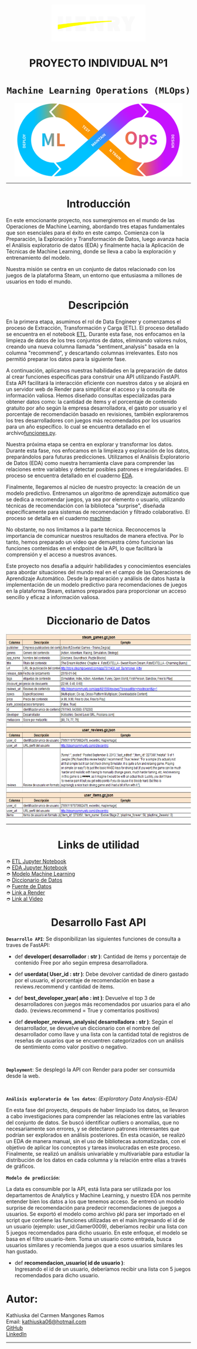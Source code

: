 <p align="center"><img src="src\henry_logo.png" height=100></p>

# <h1 align=center> **PROYECTO INDIVIDUAL Nº1** </h1>

# <h1 align=center>**`Machine Learning Operations (MLOps)`**</h1>

<p align="center">
<img src="src\machine.png"  height=200>
</p>
<hr>

# <h1 align=center> **Introducción** </h1>

En este emocionante proyecto, nos sumergiremos en el mundo de las Operaciones de Machine Learning, abordando tres etapas fundamentales que son esenciales para el éxito en este campo. Comienza con la Preparación, la Exploración y Transformación de Datos, luego avanza hacia el Análisis exploratorio de datos (EDA) y finalmente hacia la Aplicación de Técnicas de Machine Learning, donde se lleva a cabo la exploración y entrenamiento del modelo.

Nuestra misión se centra en un conjunto de datos relacionado con los juegos de la plataforma Steam, un entorno que entusiasma a millones de usuarios en todo el mundo.

# <h1 align=center> **Descripción** </h1>

En la primera etapa, asumimos el rol de Data Engineer y comenzamos el proceso de Extracción, Transformación y Carga (ETL). El proceso detallado se encuentra en  el notebook [ETL](ETL.ipynb). Durante esta fase, nos enfocamos en la limpieza de datos de los tres conjuntos de datos, eliminando valores nulos, creando una nueva columna llamada "sentiment_analysis" basada en la columna "recommend", y descartando columnas irrelevantes. Esto nos permitió preparar los datos para la siguiente fase.

A continuación, aplicamos nuestras habilidades en la preparación de datos al crear funciones específicas para construir una API utilizando FastAPI. Esta API facilitará la interacción eficiente con nuestros datos y se alojará en un servidor web de Render para simplificar el acceso y la consulta de información valiosa. Hemos diseñado consultas especializadas para obtener datos como: la cantidad de ítems y el porcentaje de contenido gratuito por año según la empresa desarrolladora, el gasto por usuario y el porcentaje de recomendación basado en revisiones, también exploraremos los tres desarrolladores con juegos más recomendados por los usuarios para un año específico. lo cual se encuentra detallado en el archivo[funciones.py](funciones.py).

Nuestra próxima etapa se centra en explorar y transformar los datos. Durante esta fase, nos enfocamos en la limpieza y exploración de los datos, preparándolos para futuras predicciones. Utilizamos el Análisis Exploratorio de Datos (EDA) como nuestra herramienta clave para comprender las relaciones entre variables y detectar posibles patrones e irregularidades. El proceso se encuentra detallado en el cuaderno [EDA](EDA.ipynb).

Finalmente, llegaremos al núcleo de nuestro proyecto: la creación de un modelo predictivo. Entrenamos un algoritmo de aprendizaje automático que se dedica a recomendar juegos, ya sea por elemento o usuario, utilizando técnicas de recomendación con la biblioteca "surprise", diseñada específicamente para sistemas de recomendación y filtrado colaborativo. El proceso se detalla en el cuaderno [machine](machine.ipynb).

No obstante, no nos limitamos a la parte técnica. Reconocemos la importancia de comunicar nuestros resultados de manera efectiva. Por lo tanto, hemos preparado un video que demuestra cómo funcionan las funciones contenidas en el endpoint de la API, lo que facilitará la comprensión y el acceso a nuestros avances.

Este proyecto nos desafía a adquirir habilidades y conocimientos esenciales para abordar situaciones del mundo real en el campo de las Operaciones de Aprendizaje Automático. Desde la preparación y análisis de datos hasta la implementación de un modelo predictivo para recomendaciones de juegos en la plataforma Steam, estamos preparados para proporcionar un acceso sencillo y eficaz a información valiosa.

# <h1 align=center> **Diccionario de Datos** </h1>

<p align="center">
<img src="src\diccionario.png"  height=500>
</p>
<hr>

# <h1 align=center> **Links de utilidad** </h1>


➮ [ETL Jupyter Notebook](ETL.ipynb)<br>
➮ [EDA Jupyter Notebook](EDA.ipynb)<br>
➮ [Modelo Machine Learning](machine.ipynb)<br>
➮ [Diccionario de Datos](Diccionario%20de%20Datos%20STEAM.xlsx)<br>
➮ [Fuente de Datos](https://drive.google.com/drive/folders/1HqBG2-sUkz_R3h1dZU5F2uAzpRn7BSpj) <br>
➮ [Link a Render](https://proyecto-1-ml-ops.onrender.com/docs) <br>
➮ [Link al Video]() <br>

# <h1 align=center> **Desarrollo Fast API** </h1>

**`Desarrollo API`**: Se disponibilizan las siguientes funciones de consulta a traves de FastAPI:


+ def **developer( desarrollador : str )**: 
    Cantidad de items y porcentaje de contenido Free por año según empresa desarrolladora. 

+ def **userdata( User_id : str )**:
    Debe devolver cantidad de dinero gastado por el usuario, el porcentaje de recomendación en base a reviews.recommend y cantidad de items.

+ def **best_developer_year( año : int )**:
    Devuelve el top 3 de desarrolladores con juegos más recomendados por usuarios para el año dado. (reviews.recommend = True y comentarios positivos)

+ def **developer_reviews_analysis( desarrolladora : str )**:
    Según el desarrollador, se devuelve un diccionario con el nombre del desarrollador como llave y una lista con la cantidad total de registros de reseñas de usuarios que se encuentren categorizados con un análisis de sentimiento como valor positivo o negativo.


<br/>

**`Deployment`**: Se desplegó la API con Render para poder ser consumida desde la web.

<br/>

**`Análisis exploratorio de los datos`**: _(Exploratory Data Analysis-EDA)_

En esta fase del proyecto, después de haber limpiado los datos, se llevaron a cabo investigaciones para comprender las relaciones entre las variables del conjunto de datos. Se buscó identificar outliers o anomalías, que no necesariamente son errores, y se detectaron patrones interesantes que podrían ser explorados en análisis posteriores. En esta ocasión, se realizó un EDA de manera manual, sin el uso de bibliotecas automatizadas, con el objetivo de aplicar los conceptos y tareas involucradas en este proceso. Finalmente, se realizó un análisis univariable y multivariable para estudiar la distribución de los datos en cada columna y la relación entre ellas a través de gráficos.


**`Modelo de predicción`**: 

La data es consumible por la API, está lista para ser utilizada por los departamentos de Analytics y Machine Learning, y nuestro EDA nos permite entender bien los datos a los que tenemos acceso. Se entrenó un modelo surprise de recomendación para predecir recomendaciones de juegos a usuarios. Se exportó el modelo como archivo pkl para ser importado en el script que contiene las funciones utilizadas en el main.Ingresando el id de un usuario (ejemplo: user_id:Gamer0009), deberíamos recibir una lista con 5 juegos recomendados para dicho usuario.
En este enfoque, el modelo se basa en el filtro usuario-ítem. Toma un usuario como entrada, busca usuarios similares y recomienda juegos que a esos usuarios similares les han gustado. 

+ def **recomendacion_usuario( id de usuario )**:<br/>
    Ingresando el id de un usuario, deberíamos recibir una lista con 5 juegos recomendados para dicho usuario.
 

<h1>Autor:</h1>

Kathiuska del Carmen Mangones Ramos <br>
Email: [kathiuska06@hotmail.com](kathiuska06@hotmail.com)<br>
[GitHub](https://github.com/KATHIUSKA06/PI_ML_OPS/blob/master/README.md) <br>
[LinkedIn](https://www.linkedin.com/in/kathiuska-mangones-ramos-1b494913b/)
_________________________________________________________________________________________________________________